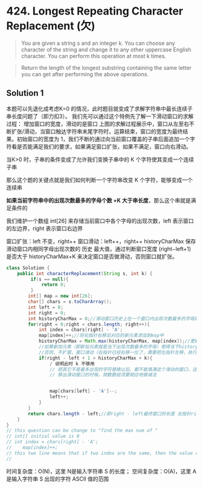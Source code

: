 # 424. Longest Repeating Character Replacement (欠)

>You are given a string s and an integer k. You can choose any character of the string and change it to any other uppercase English character. You can perform this operation at most k times.

>Return the length of the longest substring containing the same letter you can get after performing the above operations.

## Solution 1
本题可以先退化成考虑K=0 的情况，此时题目就变成了求解字符串中最长连续子串长度问题了（即力扣3）。
我们先可以通过这个特例先了解一下滑动窗口的求解过程：
增加窗口的宽度，滑动的是窗口
上图的求解过程展示中，窗口从左至右不断扩张/滑动，当窗口触达字符串末尾字符时，运算结束，窗口的宽度为最终结果。初始窗口的宽度为 1，我们不断的通过向当前窗口覆盖的子串后面追加一个字符看是否能满足我们的要求，如果满足窗口扩张，如果不满足，窗口向右滑动。

当K>0 时，子串的条件变成了允许我们变换子串中的 K 个字符使其变成一个连续子串

那么这个题的关键点就是我们如何判断一个字符串改变 K 个字符，能够变成一个连续串

**如果当前字符串中的出现次数最多的字母个数 +K 大于串长度**，那么这个串就是满足条件的

我们维护一个数组 int[26] 来存储当前窗口中各个字母的出现次数，left 表示窗口的左边界，right 表示窗口右边界

窗口扩张：left 不变，right++
窗口滑动：left++，right++
historyCharMax 保存滑动窗口内相同字母出现次数的 历史 最大值，通过判断窗口宽度 (right−left+1) 是否大于 historyCharMax+K 来决定窗口是否做滑动，否则窗口就扩张。
```java
class Solution {
    public int characterReplacement(String s, int k) {
         if(s == null){
             return 0;
         }
        int[] map = new int[26];
        char[] chars = s.toCharArray();
        int left = 0;
        int right = 0;
        int historyCharMax = 0;//滑动窗口历史上在一个窗口内出现次数最多的字母的次数（仅限在当时的窗口内出现）
        for(right = 0;right < chars.length; right++){
            int index = chars[right] - 'A';
            map[index]++;//将右指针右移后对应的新元素添加到map中
            historyCharMax = Math.max(historyCharMax, map[index]);//更新历史最大出现次数
            //如果新加元素（即新加元素就是当下出现次数最多的字母）使得当下historyCharMax增加了1，则扩大窗口，以下if不执行
            //否则，不扩窗，窗口滑动（右指针已经右移一位了，需要把左指针左移，执行if语句）
            if(right - left + 1 > historyCharMax + k){
                / 说明此时 k 不够用
                // 把其它不是最多出现的字符替换以后，都不能填满这个滑动的窗口，这个时候须要考虑左边界向右移动
                // 移出滑动窗口的时候，频数数组须要相应地做减法


                map[chars[left] - 'A']--;
                left++;
            }
        }
        return chars.length - left;//即right - left最终窗口的长度 右指针right最终一定会移到chars.length即数组的末端
    }
}
// this question can be change to "find the max num of "
// int[] initial value is 0
// int index = chars[right] - 'A';
//    map[index]++;
// this two line means that if two index are the same, then the value of map[index] may add 1
//
```

时间复杂度：O(N)，这里 N是输入字符串 S 的长度；
空间复杂度：O(A)，这里 A 是输入字符串 S 出现的字符 ASCII 值的范围


